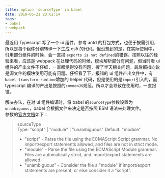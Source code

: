 ```yaml
---
title: option 'sourceType' in babel
date: 2019-06-21 23:02:14
tags:
- babel
- webpack
---
```

最近用 Typescript 写了一个 ui 组件，参考 antd 的打包方式，也便于按需引用，所以是每个组件分别转译一下生成 es5 的代码。但没想到的是，在实际使用中，引用部分组件的时候，会一直报 `exports is not defined`的错误。按照以往的经验来看，应该是 webpack 在处理代码的时候，模块解析部分有问题，但当时看 ui 组件的产出文件不仔细，一直都觉得没有问题，搜了半天相关问题，最后都指向说是源文件的模块使用可能有问题。仔细看了下，报错的 ui 组件产出文件中，有`babel-transform-runtime`增加的 helper 代码，但是使用的是`import`引入的，而 typescript 编译的产出是按照的`commonJS`规范，所以才会导致在使用时，一直报错。  

解决办法，在对 ui 组件编译时，将 babel 的`sourceType`参数设置为`unambiguous`，babel 会根据文件来决定是否按照 ESM 语法来处理文件。  
参数的[官方文档](https://babeljs.io/docs/en/options#sourcetype)如下：

>sourceType  
Type: "script" | "module" | "unambiguous"
Default: "module" 
> - "script" - Parse the file using the ECMAScript Script grammar. No import/export statements allowed, and files are not in strict mode.
> - "module" - Parse the file using the ECMAScript Module grammar. Files are automatically strict, and import/export statements are allowed.
> - "unambiguous" - Consider the file a "module" if import/export statements are present, or else consider it a "script".